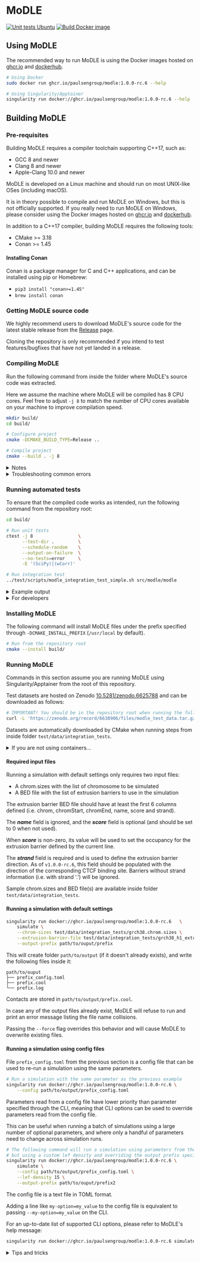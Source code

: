 <!--
Copyright (C) 2022 Roberto Rossini <roberros@uio.no>

SPDX-License-Identifier: MIT
-->

# MoDLE

[![Unit tests Ubuntu](https://github.com/paulsengroup/modle/actions/workflows/unit-tests-ubuntu.yml/badge.svg?branch=main)](https://github.com/paulsengroup/modle/actions/workflows/unit-tests-ubuntu.yml)
[![Build Docker image](https://github.com/paulsengroup/modle/actions/workflows/build-docker-image.yml/badge.svg)](https://github.com/paulsengroup/modle/actions/workflows/build-docker-image.yml)

## Using MoDLE

The recommended way to run MoDLE is using the Docker images hosted
on [ghcr.io](https://github.com/paulsengroup/modle/pkgs/container/modle)
and [dockerhub](https://hub.docker.com/repository/docker/paulsengroup/modle).

```bash
# Using Docker
sudo docker run ghcr.io/paulsengroup/modle:1.0.0-rc.6 --help

# Using Singularity/Apptainer
singularity run docker://ghcr.io/paulsengroup/modle:1.0.0-rc.6 --help
```

## Building MoDLE

### Pre-requisites

Building MoDLE requires a compiler toolchain supporting C++17, such as:

- GCC 8 and newer
- Clang 8 and newer
- Apple-Clang 10.0 and newer

MoDLE is developed on a Linux machine and should run on most UNIX-like OSes (including macOS).

It is in theory possible to compile and run MoDLE on Windows, but this is not officially supported.
If you really need to run MoDLE on Windows, please consider using the Docker images hosted
on [ghcr.io](https://github.com/paulsengroup/modle/pkgs/container/modle)
and [dockerhub](https://hub.docker.com/repository/docker/paulsengroup/modle).

In addition to a C++17 compiler, building MoDLE requires the following tools:

- CMake >= 3.18
- Conan >= 1.45

#### Installing Conan

Conan is a package manager for C and C++ applications, and can be installed using pip or Homebrew:

- `pip3 install "conan>=1.45"`
- `brew install conan`

### Getting MoDLE source code

We highly recommend users to download MoDLE's source code for the latest stable release from
the [Release](https://github.com/paulsengroup/modle/releases) page.

Cloning the repository is only recommended if you intend to test features/bugfixes that have not yet landed in a release.

### Compiling MoDLE

Run the following command from inside the folder where MoDLE's source code was extracted.

Here we assume the machine where MoDLE will be compiled has 8 CPU cores.
Feel free to adjust `-j 8` to match the number of CPU cores available on your machine to improve compilation speed.

```bash
mkdir build/
cd build/

# Configure project
cmake -DCMAKE_BUILD_TYPE=Release ..

# Compile project
cmake --build . -j 8
```

<details>
<summary>Notes</summary>

By default, running the commands listed in
section [Installing MoDLE](https://github.com/paulsengroup/modle#installing-modle) will install MoDLE
under `/usr/local/` (i.e. the actual binary will be located at `/usr/local/bin/modle`).

Pass `-DCMAKE_INSTALL_PREFIX="$HOME/.local/"` to the first CMake command (before `..`) to install MoDLE for your user only. In this case MoDLE binary will be located at `~/.local/bin/modle`

The path passed to CMake through `-DCMAKE_INSTALL_PREFIX` can be in principle any path where your user has write permissions.
</details>

<details>
<summary>Troubleshooting common errors</summary>

#### Incorrect or incomplete Conan profile

This will cause CMake to exit with an error during project configuration.

When this is the case, the error message should look similar to the following:

```
ERROR: libBigWig/0.4.6: 'settings.compiler' value not defined
CMake Error at build/conan.cmake:631 (message):
  Conan install failed='1'
```

This issue is usually fixed by forcing Conan to re-detect compiler information:

```bash
# Backup old profile
mv ~/.conan/profiles/default ~/.conan/profiles/default.bak

# Write the new profile
conan profile new ~/.conan/profiles/default --detect
```

If after running the previous command you see a warning mentioning `GCC OLD ABI COMPATIBILITY`, run:

```bash
conan profile update settings.compiler.libcxx=libstdc++11 default
```

On a Linux x86_64 machine with GCC 11 installed, the default profile should look similar to:

```
[settings]
os=Linux
os_build=Linux
arch=x86_64
arch_build=x86_64
compiler=gcc
compiler.version=11
compiler.libcxx=libstdc++11
build_type=Release
[options]
[build_requires]
[env]
```

On a Mac with Intel CPU the profile will be like:

```
[settings]
os=Macos
os_build=Macos
arch=x86_64
arch_build=x86_64
compiler=apple-clang
compiler.version=11.0
compiler.libcxx=libc++
build_type=Release
[options]
[build_requires]
[env]
```

Now remove the content of the build folder with e.g. `rm -r build/*` and re-run the steps listed in the [Compiling MoDLE](https://github.com/paulsengroup/modle#compiling-modle) section.

#### Need more help?
If the above troubleshooting steps did not help, feel free to get in touch by starting a new [discussion](https://github.com/paulsengroup/modle/discussions/new).
</details>


### Running automated tests

To ensure that the compiled code works as intended, run the following command from the repository root:

```bash
cd build/

# Run unit tests
ctest -j 8                 \
      --test-dir .         \
      --schedule-random    \
      --output-on-failure  \
      --no-tests=error     \
      -E '(SciPy)|(wCorr)'

# Run integration test
../test/scripts/modle_integration_test_simple.sh src/modle/modle
```

<details>
<summary>Example output</summary>

The first command should produce an output similar to the following:
```
101/110 Test #110: Generate LEF moves 001 - LONG ....................................................................   Passed    6.13 sec
        Start  69: Detect LEF-BAR collisions 001 - wo soft collisions fwd CTCFs - SHORT
102/110 Test  #69: Detect LEF-BAR collisions 001 - wo soft collisions fwd CTCFs - SHORT .............................   Passed    0.02 sec
        Start  96: Variance - SHORT
103/110 Test  #96: Variance - SHORT .................................................................................   Passed    0.01 sec
104/110 Test  #31: Writer lzma - SHORT ..............................................................................   Passed    9.40 sec
105/110 Test  #24: Reader lzma - SHORT ..............................................................................   Passed    7.46 sec
106/110 Test  #19: Reader plain - SHORT .............................................................................   Passed   14.62 sec
107/110 Test  #23: Reader lz4 - SHORT ...............................................................................   Passed    7.17 sec
108/110 Test  #30: Writer bzip2 - SHORT .............................................................................   Passed    7.67 sec
109/110 Test  #28: Writer plain - SHORT .............................................................................   Passed    6.86 sec
110/110 Test  #20: Reader plain sv - SHORT ..........................................................................   Passed   14.04 sec

100% tests passed, 0 tests failed out of 110

Total Test time (real) =  18.45 sec
```

While the output of the second command should look something like this.
```
[2022-06-15 13:28:02.649] [info]: Simulation of "chr2" successfully completed.
[2022-06-15 13:28:02.869] [info]: Writing contacts for "chr2" to file "/tmp/ci-OdNlvn6LME/out.cool"...
[2022-06-15 13:28:02.909] [info]: Written 1816500 contacts for "chr2" across 0.21M out of 1.82M pixels to file "/tmp/ci-OdNlvn6LME/out.cool".
[2022-06-15 13:28:02.909] [info]: Writing contacts for "chr20" to file "/tmp/ci-OdNlvn6LME/out.cool"...
[2022-06-15 13:28:02.909] [info]: Written 483450 contacts for "chr20" across 0.05M out of 0.48M pixels to file "/tmp/ci-OdNlvn6LME/out.cool".
[2022-06-15 13:28:02.909] [info]: Writing contacts for "chr21" to file "/tmp/ci-OdNlvn6LME/out.cool"...
[2022-06-15 13:28:02.909] [info]: Written 350400 contacts for "chr21" across 0.04M out of 0.35M pixels to file "/tmp/ci-OdNlvn6LME/out.cool".
[2022-06-15 13:28:02.909] [info]: Writing contacts for "chr22" to file "/tmp/ci-OdNlvn6LME/out.cool"...
[2022-06-15 13:28:02.909] [info]: Written 381150 contacts for "chr22" across 0.04M out of 0.38M pixels to file "/tmp/ci-OdNlvn6LME/out.cool".
[2022-06-15 13:28:03.279] [info]: Simulation terminated without errors in 4.259878566s!

Bye.
Comparing /tmp/ci-OdNlvn6LME/out.cool with /tmp/modle/test/data/integration_tests/reference_001.cool...
```

If the second test reports one or more differences between `out.cool` and `reference_001.cool`, then the test failed.

Test failure example:
```
Comparing /tmp/ci-3Lx4kbWT26/out.cool with /tmp/test/data/integration_tests/reference_001.cool...
dataset: </indexes/bin1_offset> and </indexes/bin1_offset>
20154 differences found
Not comparable: </pixels/bin1_id> has rank 1, dimensions [355352], max dimensions [18446744073709551615]
and </pixels/bin1_id> has rank 1, dimensions [356001], max dimensions [18446744073709551615]
Not comparable: </pixels/bin2_id> has rank 1, dimensions [355352], max dimensions [18446744073709551615]
and </pixels/bin2_id> has rank 1, dimensions [356001], max dimensions [18446744073709551615]
Not comparable: </pixels/count> has rank 1, dimensions [355352], max dimensions [18446744073709551615]
and </pixels/count> has rank 1, dimensions [356001], max dimensions [18446744073709551615]
```

</details>

<details>
<summary>For developers</summary>
To run the full test suite, remove `-E '(SciPy)|(wCorr)` from the above snipped.

Some of MoDLE's unit tests depend the following libraries:

- [SciPy](https://scipy.org/)
- [wCorr](https://cran.r-project.org/web/packages/wCorr/index.html)

These libraries can be installed as follows:

```bash
python3 -m pip install scipy
Rscript --no-save -e 'install.packages("wCorr", dependencies=c("Depends", "Imports", "LinkingTo"), repos="https://cloud.r-project.org")'
```

</details>

### Installing MoDLE

The following command will install MoDLE files under the prefix specified through `-DCMAKE_INSTALL_PREFIX` (`/usr/local`
by default).

```bash
# Run from the repository root
cmake --install build/
```

### Running MoDLE

Commands in this section assume you are running MoDLE using Singularity/Apptainer from the root of this repository.

Test datasets are hosted on Zenodo [10.5281/zenodo.6625788](https://doi.org/10.5281/zenodo.6625788) and can be
downloaded as follows:

```bash
# IMPORTANT! You should be in the repository root when running the following command (otherwise test files will be extracted in the wrong place)
curl -L 'https://zenodo.org/record/6638906/files/modle_test_data.tar.gz?download=1' | tar -xzf -
```

Datasets are automatically downloaded by CMake when running steps from inside folder `test/data/integration_tests`.

<details>
<summary>If you are not using containers...</summary>
If you are buiding MoDLE and have followed the <a href="https://github.com/paulsengroup/modle#compiling-modle">instructions</a> for compiling MoDLE, then test datasets have already been downloaded and extracted by CMake, so you can skip the above step.
</details>

#### Required input files

Running a simulation with default settings only requires two input files:

- A chrom.sizes with the list of chromosome to be simulated
- A BED file with the list of extrusion barriers to use in the simulation

The extrusion barrier BED file should have at least the first 6 columns defined (i.e. chrom, chromStart, chromEnd, name,
score and strand).

The ___name___ field is ignored, and the ___score___ field is optional (and should be set to 0 when not used).

When ___score___ is non-zero, its value will be used to set the occupancy for the extrusion barrier defined by the
current line.

The ___strand___ field is required and is used to define the extrusion barrier direction.
As of `v1.0.0-rc.6`, this field should be populated with the direction of the corresponding CTCF binding site.
Barriers without strand information (i.e. with strand '.') will be ignored.

Sample chrom.sizes and BED file(s) are available inside folder `test/data/integration_tests`.

#### Running a simulation with default settings

```bash
singularity run docker://ghcr.io/paulsengroup/modle:1.0.0-rc.6   \
    simulate \
    --chrom-sizes test/data/integration_tests/grch38.chrom.sizes \
    --extrusion-barrier-file test/data/integration_tests/grch38_h1_extrusion_barriers.bed.xz \
    --output-prefix path/to/ouput/prefix
```

This will create folder `path/to/output` (if it doesn't already exists), and write the following files inside it:

```
path/to/ouput
├── prefix_config.toml
├── prefix.cool
└── prefix.log
```

Contacts are stored in `path/to/output/prefix.cool`.

In case any of the output files already exist, MoDLE will refuse to run and print an error message listing the file name
collisions.

Passing the `--force` flag overrides this behavior and will cause MoDLE to overwrite existing files.

#### Running a simulation using config files

File `prefix_config.toml` from the previous section is a config file that can be used to re-run a simulation using the
same parameters.

```bash
# Run a simulation with the same parameter as the previous example
singularity run docker://ghcr.io/paulsengroup/modle:1.0.0-rc.6 \
    --config path/to/output/prefix_config.toml
```

Parameters read from a config file have lower priority than parameter specified through the CLI,
meaning that CLI options can be used to override parameters read from the config file.

This can be useful when running a batch of simulations using a large number of optional parameters, and where only a
handful of parameters need to change across simulation runs.

```bash
# The following command will run a simulation using parameters from the previous example as starting point,
# but using a custom lef density and overriding the output prefix specified by the config file.
singularity run docker://ghcr.io/paulsengroup/modle:1.0.0-rc.6 \
    simulate \
    --config path/to/output/prefix_config.toml \
    --lef-density 15 \
    --output-prefix path/to/ouput/prefix2
```

The config file is a text file in TOML format.

Adding a line like `my-option=my_value` to the config file is equivalent to passing `--my-option=my_value` on the CLI.

For an up-to-date list of supported CLI options, please refer to MoDLE's help message:

```bash
singularity run docker://ghcr.io/paulsengroup/modle:1.0.0-rc.6 simulate --help
```

<details>
<summary>Tips and tricks</summary>
<b>Compressed input files</b>

MoDLE automatically detects and handles compressed input files.

As of `v1.0.0-rc.6`, the following compression algorithms are supported:

- bzip2
- gzip
- LZ4
- LZO
- XZ/LZMA
- ZSTD

<b>Visualizing simulation result</b>

To quickly visualize .cool files we recommend using [cooler](https://github.com/open2c/cooler) show.

Example:

```bash
# Visualize a region from chr1 (10-15Mbp)
cooler show my_cooler.cool chr1:10000000-15000000

# Save heatmap as .png
cooler show -o my_matrix.png my_cooler.cool chr1:10000000-15000000

# Save high resolution heatmap as .png
cooler show -o my_matrix.png --dpi 600 my_cooler.cool chr1:10000000-15000000
```

For a better visuation experience we recommend using [HiGlass](https://github.com/higlass/higlass), in particular the containerized version of HiGlass which is installed and managed through [higlass-manage](https://github.com/higlass/higlass-manage).
